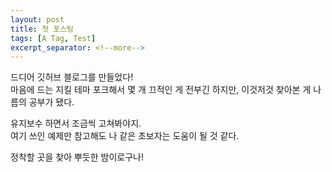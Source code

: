 ```yaml
---
layout: post
title: 첫 포스팅
tags: [A Tag, Test]
excerpt_separator: <!--more-->
---
```


드디어 깃허브 블로그를 만들었다!  
마음에 드는 지킬 테마 포크해서 몇 개 끄적인 게 전부긴 하지만, 이것저것 찾아본 게 나름의 공부가 됐다.  

유지보수 하면서 조금씩 고쳐봐야지.  
여기 쓰인 예제만 참고해도 나 같은 초보자는 도움이 될 것 같다.  

정착할 곳을 찾아 뿌듯한 밤이로구나!

